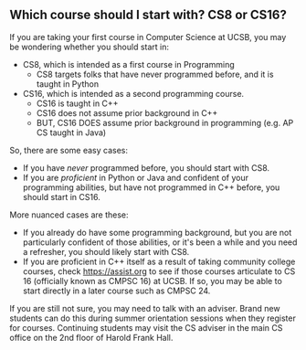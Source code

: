 ## Which course should I start with? CS8 or CS16?

If you are taking your first course in Computer Science at UCSB, you may be wondering whether you should start in:

* CS8, which is intended as a first course in Programming
   * CS8 targets folks that have never programmed before, and it is taught in Python
* CS16, which is intended as a second programming course.
   * CS16 is taught in C++
   * CS16 does not assume prior background in C++
   * BUT, CS16 DOES assume prior background in programming (e.g. AP CS taught in Java)

So, there are some easy cases:

* If you have <em>never</em> programmed before, you should start with CS8.
* If you are <em>proficient</em> in Python or Java and confident of your programming abilities, but have not programmed in C++ before, you should start in CS16.

More nuanced cases are these:

* If you already do have some programming background, but you are not particularly confident of those abilities, or it's been a while and you need a refresher, you should likely start with CS8.
* If you are proficient in C++ itself as a result of taking community college courses, check <https://assist.org> to see if those courses articulate to CS 16 (officially known as CMPSC&nbsp;16) at UCSB.  If so, you may be able to start directly in a later course such as CMPSC 24.

If you are still not sure, you may need to talk with an adviser.  Brand new students can do this during summer orientation sessions when they register for courses.  Continuing students may visit the CS adviser in the main CS office on the 2nd floor of Harold Frank Hall.

